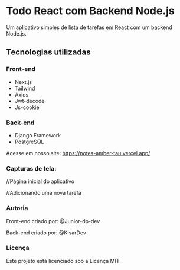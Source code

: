 # Todo React com Backend Node.js

Um aplicativo simples de lista de tarefas em React com um backend Node.js.

## Tecnologias utilizadas

### Front-end
- Next.js
- Tailwind
- Axios 
- Jwt-decode
- Js-cookie

### Back-end
- Django Framework
- PostgreSQL

Acesse em nosso site: https://notes-amber-tau.vercel.app/

### Capturas de tela:

//Página inicial do aplicativo

//Adicionando uma nova tarefa

### Autoria

Front-end criado por:
@Junior-dp-dev

Back-end criado por: 
@KisarDev

### Licença
Este projeto está licenciado sob a Licença MIT.
